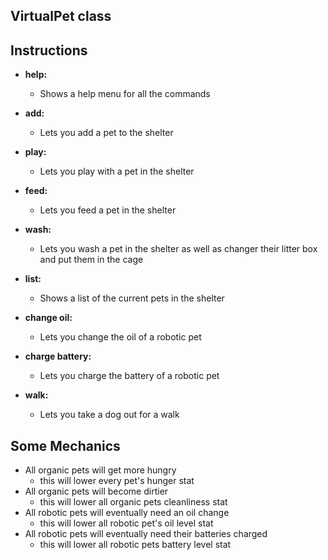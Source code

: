 ## VirtualPet class

## Instructions

- __help:__
    - Shows a help menu for all the commands

- __add:__
    - Lets you add a pet to the shelter

- __play:__
    - Lets you play with a pet in the shelter

- __feed:__
    - Lets you feed a pet in the shelter

- __wash:__
    - Lets you wash a pet in the shelter as well as changer their litter box and put them in the cage

- __list:__
    - Shows a list of the current pets in the shelter

- __change oil:__
    - Lets you change the oil of a robotic pet

- __charge battery:__
    - Lets you charge the battery of a robotic pet

- __walk:__
    - Lets you take a dog out for a walk

## Some Mechanics

- All organic pets will get more hungry
    - this will lower every pet's hunger stat
- All organic pets will become dirtier
    - this will lower all organic pets cleanliness stat
- All robotic pets will eventually need an oil change
    - this will lower all robotic pet's oil level stat
- All robotic pets will eventually need their batteries charged
    - this will lower all robotic pets battery level stat